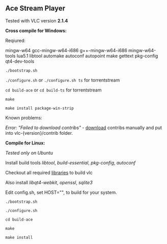 Ace Stream Player
-----------------

Tested with VLC version **2.1.4**

**Cross compile for Windows:**

Reqiured:

mingw-w64 gcc-mingw-w64-i686 g++-mingw-w64-i686 mingw-w64-tools lua5.1 libtool automake autoconf autopoint make gettext pkg-config qt4-dev-tools

`./bootstrap.sh`

`./configure.sh` or `./configure.sh ts` for torrentstream

`cd build-ace` or `cd build-ts` for torrentstream

`make`

`make install package-win-strip`

Known problems:

*Error: "Failed to download contribs"* - [download] contribs manually and put into vlc-{version}/contrib folder.

**Compile for Linux:** 

*Tested only on Ubuntu*

Install build tools *libtool*, *build-essential*, *pkg-config*, *autoconf*

Checkout all required [libraries] to build vlc

Also install *libqt4-webkit*, *openssl*, *sqlite3*

Edit config.sh, set HOST="", to build for your system.

`./bootstrap.sh`

`./configure.sh`

`cd build-ace`

`make`

`make install`

[download]:https://bitbucket.org/AceStream/acestreamplayer/downloads/i686-w64-mingw32.tar.gz
[libraries]:https://wiki.videolan.org/Contrib_Status/